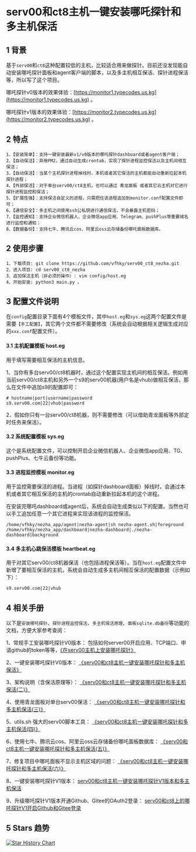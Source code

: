 serv00和ct8主机一键安装哪吒探针和多主机保活
======================================================

## 1 背景
基于`serv00`和`ct8`这种配置较低的主机，比较适合用来做探针。目前还没发现能自动安装哪吒探针面板和agent客户端的脚本，以及多主机相互保活、探针进程保活等，所以写了这个项目。

哪吒探针v0版本的效果体验：[https://monitor1.typecodes.us.kg](https://monitor1.typecodes.us.kg) 。

哪吒探针v1版本的效果体验：[https://monitor2.typecodes.us.kg](https://monitor2.typecodes.us.kg) 。


## 2 特点

```
1、【安装简单】：支持一键安装最新v1/v0版本的哪吒探针dashboard或者agent客户端；
2、【自动保活】：弃用PM2，通过自动生成crontab，实现了探针进程监控保活以及主机间相互保活；
3、【自动保活】：当某个主机探针进程掉线时，本机或者其它保活的主机都能自动重新拉起本机探针进程；
4、【外部保活】：对于单台serv00/ct8主机，也可以通过 青龙面板 或者其它云主机对它进行探针进程监控和保活；
5、【扩展性强】：支持保活自定义的进程，只需把任该进程追加到monitor.conf配置文件即可；
6、【通信安全】：多主机之间使用ssh公私钥进行通信保活，不会暴露主机密码；
7、【监控通知】：支持企业微信机器人、企业微信app应用、Telegram、pushPlus等重要域名进行监控和通知；
8、【数据备份】：支持七牛、腾讯云cos、阿里云oss云存储备份哪吒面板数据库。
```


## 2 使用步骤

```
1、下载项目: git clone https://github.com/vfhky/serv00_ct8_nezha.git
2、进入项目: cd serv00_ct8_nezha
3、追加保活主机（非必须的操作）: vim config/host.eg
4、开始安装: python3 main.py 。
```


## 3 配置文件说明

在`config`配置目录下面有4个模板文件，其中`host.eg`和`sys.eg`这两个配置文件是需要`【手工配置】`，其它两个文件都不需要修改（系统会自动根据相关逻辑生成对应的`xxx.conf`配置文件）。

#### 3.1 主机配置模板 host.eg

用于填写需要相互保活的主机信息。

1、当你有多台serv00/ct8机器时，通过这个配置实现主机间的相互保活。例如用当前serv00/ct8主机和另外一个s9的serv00机器(用户名是vhub)做相互保活，那么在文件中追加s9的配置即可：

```
# hostname|port|username|password
s9.serv00.com|22|vhub|password
```

2、假如你只有一台serv00/ct8机器，则不需要修改（可以借助青龙面板等外部定时任务来保活）。

#### 3.2 系统配置模板 sys.eg

这个是系统配置文件，可以控制开启企业微信机器人、企业微信app应用、TG、pushPlus、七牛云备份等功能。

#### 3.3 进程监控模板 monitor.eg

用于监控需要保活的进程。当进程（如探针dashboard面板）掉线时，会通过本机或者其它相互保活的主机的crontab自动重新拉起本机的这个进程。

在安装完哪吒dashboard或agent后，系统会自动生成类似以下的配置。当然也可以手工追加任意一个其它进程来实现该进程的监控保活。

```
/home/vfhky/nezha_app/agent|nezha-agent|sh nezha-agent.sh|foreground
/home/vfhky/nezha_app/dashboard|nezha-dashboard|./nezha-dashboard|background
```

#### 3.4 多主机心跳保活模板 heartbeat.eg

用于对其它serv00/ct8机器保活（也包括进程保活等）。当在`host.eg`配置文件中新增了要相互保活的主机，系统会自动生成多主机间相互保活的配置数据（示例如下）：

`s9.serv00.com|22|vhub`


## 4 相关手册

以下是`安装哪吒探针`、`探针进程监控保活`、`多主机保活原理`、`面板sqlite.db备份`等功能的文档，方便大家参考查阅：

1、常规手工安装哪吒探针V0版本： 包括如何server00开启应用、TCP端口、申请github的token等等，[《在serv00主机上安装哪吒探针》](https://typecodes.com/linux/server00installnezha.html)

2、一键安装哪吒探针V0版本： [《serv00和ct8主机一键安装哪吒探针和多主机保活》](https://typecodes.com/python/serv00ct8nezha.html)

3、架构说明（含保活原理等）： [《serv00和ct8主机一键安装哪吒探针和多主机保活(二)》](https://typecodes.com/python/serv00ct8nezha2.html)

4、使用青龙面板对单台serv00保活： [《serv00和ct8主机一键安装哪吒探针和多主机保活(三)》](https://typecodes.com/python/serv00ct8nezha3.html)

5、utils.sh 强大的serv00脚本工具： [《serv00和ct8主机一键安装哪吒探针和多主机保活(四)》](https://typecodes.com/python/serv00ct8nezha4.html)

6、使用七牛、腾讯云cos、阿里云oss云存储备份哪吒面板数据库： [《serv00和ct8主机一键安装哪吒探针和多主机保活(五)》](https://typecodes.com/python/serv00ct8nezha5.html)

7、修复项目中哪吒面板不显示主机区域的问题： [《serv00和ct8主机一键安装哪吒探针和多主机保活(六)》](https://typecodes.com/python/serv00ct8nezha6.html)

8、一键安装哪吒探针V1版本： [serv00和ct8主机一键安装哪吒探针V1版本和多主机保活](https://typecodes.com/python/serv00ct8nezhav1.html)

9、升级哪吒探针V1版本开通Github、Gitee的OAuth2登录： [serv00和ct8上的哪吒探针V1开启Github和Gitee登录](https://typecodes.com/python/serv00ct8nezhav1githubgiteelogin.html)


## 5 Stars 趋势

[![Star History Chart](https://api.star-history.com/svg?repos=vfhky/serv00_ct8_nezha&type=Date)](https://star-history.com/#vfhky/serv00_ct8_nezha&Date)
